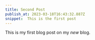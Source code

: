 ```yaml
---
title: Second Post
publish_at: 2023-03-18T16:43:32.887Z
snippet:  This is the first post
---
```


This is my first blog post on my _new_ blog.

